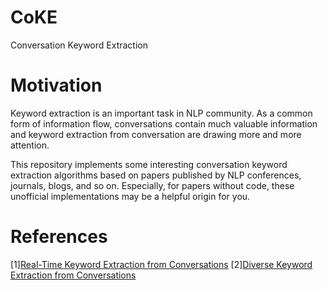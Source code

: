 # CoKE
Conversation Keyword Extraction

# Motivation
Keyword extraction is an important task in NLP community. As a common form of information flow, conversations contain much valuable information and keyword extraction from conversation are drawing more and more attention.

This repository implements some interesting conversation keyword extraction algorithms based on papers published by NLP conferences, journals, blogs, and so on. Especially, for papers without code, these unofficial implementations may be a helpful origin for you.

# References
[1][Real-Time Keyword Extraction from Conversations](https://www.aclweb.org/anthology/E17-2074.pdf)
[2][Diverse Keyword Extraction from Conversations](https://www.aclweb.org/anthology/P13-2115.pdf)